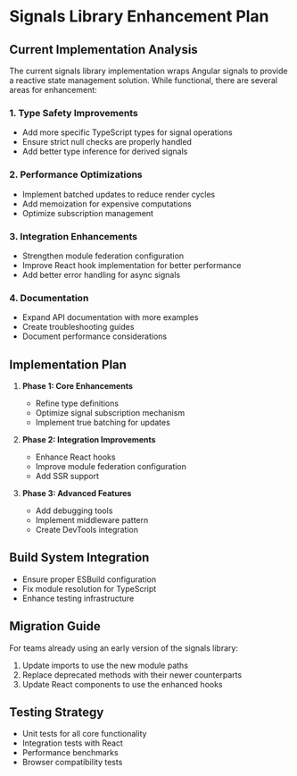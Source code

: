 # Signals Library Enhancement Plan

## Current Implementation Analysis

The current signals library implementation wraps Angular signals to provide a reactive state management solution. While functional, there are several areas for enhancement:

### 1. Type Safety Improvements
- Add more specific TypeScript types for signal operations
- Ensure strict null checks are properly handled
- Add better type inference for derived signals

### 2. Performance Optimizations
- Implement batched updates to reduce render cycles
- Add memoization for expensive computations
- Optimize subscription management

### 3. Integration Enhancements
- Strengthen module federation configuration
- Improve React hook implementation for better performance
- Add better error handling for async signals

### 4. Documentation
- Expand API documentation with more examples
- Create troubleshooting guides
- Document performance considerations

## Implementation Plan

1. **Phase 1: Core Enhancements**
   - Refine type definitions
   - Optimize signal subscription mechanism
   - Implement true batching for updates

2. **Phase 2: Integration Improvements**
   - Enhance React hooks
   - Improve module federation configuration
   - Add SSR support

3. **Phase 3: Advanced Features**
   - Add debugging tools
   - Implement middleware pattern
   - Create DevTools integration

## Build System Integration

- Ensure proper ESBuild configuration
- Fix module resolution for TypeScript
- Enhance testing infrastructure

## Migration Guide

For teams already using an early version of the signals library:

1. Update imports to use the new module paths
2. Replace deprecated methods with their newer counterparts
3. Update React components to use the enhanced hooks

## Testing Strategy

- Unit tests for all core functionality
- Integration tests with React
- Performance benchmarks
- Browser compatibility tests